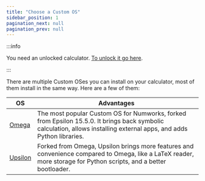 ```yaml
---
title: "Choose a Custom OS"
sidebar_position: 1
pagination_next: null
pagination_prev: null
---
```


:::info

You need an unlocked calculator. [To unlock it go here](/docs/intro).

:::

There are multiple Custom OSes you can install on your calculator, most of them install in the same way. Here are a few of them:

|           OS                | Advantages                                                                                                                                                      |
|--------------------|-----------------------------------------------------------------------------------------------------------------------------------------------------------------|
| [Omega](/docs/cfw/omega)     | The most popular Custom OS for Numworks, forked from Epsilon 15.5.0. It brings back symbolic calculation, allows installing external apps, and adds Python libraries.   |
| [Upsilon](/docs/cfw/upsilon) | Forked from Omega, Upsilon brings more features and convenience compared to Omega, like a LaTeX reader, more storage for Python scripts, and a better bootloader. |
